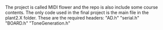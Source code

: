 The project is called MIDI flower and the repo is also include some course contents. 
The only code used in the final project is the main file in the plant2.X folder. 
These are the required headers:
"AD.h"
"serial.h"
"BOARD.h"
"ToneGeneration.h"
